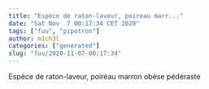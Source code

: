 ```yaml
---
title: "Espèce de raton-laveur, poireau marr..."
date: "Sat Nov  7 00:17:34 CET 2020"
tags: ["fuu", "pipotron"]
author: m1ch3l
categories: ["generated"]
slug: "fuu/2020-11-07-00:17:34"
---
```


Espèce de raton-laveur, poireau marron obèse pédéraste
